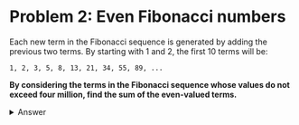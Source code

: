 # Problem 2: Even Fibonacci numbers

Each new term in the Fibonacci sequence is generated by adding the previous two terms. By starting with 1 and 2, the first 10 terms will be:

```
1, 2, 3, 5, 8, 13, 21, 34, 55, 89, ...
```

**By considering the terms in the Fibonacci sequence whose values do not exceed four million, find the sum of the even-valued terms.**

<details>
  <summary>Answer</summary>

  ```shell
  $ python ./main.py
  ANSWER: 4613732
  ```

</details>